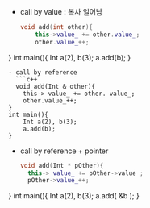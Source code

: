 - call by value : 복사 일어남
  ```c++
  void add(int other){
	  this->value_ += other.value_;
	  other.value_++;
}
int main(){
	Int a(2), b(3);
	a.add(b);
}
```
- call by reference
  ```c++
  void add(Int & other){
	this-> value_ += other. value_;
	other.value_++;
}
int main(){
	Int a(2), b(3);
	a.add(b);
}
```
- call by reference  + pointer
  ```c++
  void add(Int * pOther){
	this-> value_ += pOther->value ;
	pOther->value_++;
}
int main(){
	Int a(2), b(3);
	a.add( &b );
}
  ```
